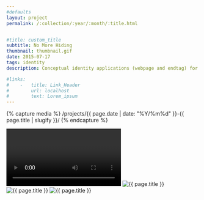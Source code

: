 ```yaml
---
#defaults
layout: project
permalink: /:collection/:year/:month/:title.html


#title: custom_title
subtitle: No More Hiding
thumbnail: thumbnail.gif
date: 2015-07-17
tags: identity
description: Conceptual identity applications (webpage and endtag) for Snitch, the world's first dox-on-demand service. Snitch is a fictional digital service that processes requests to uncover and leak the private information of individuals classified as public enemies.

#links:
#    -   title: Link_Header
#        url: localhost
#        text: Lorem_ipsum
---
```


<!-- set project media path -->
{% capture media %}
    /projects/{{ page.date | date: "%Y/%m%d" }}-{{ page.title | slugify }}/
{% endcapture %}
<!-- end -->

<!-- media -->
<video class="span8" data-src="{{media|strip}}endtag.mov" autoplay loop></video>
<img class="span8" src="{{ site.data.global_assets.placeholder }}" data-src="{{media|strip}}web-1.png" alt="{{ page.title }}">
<img class="span8" src="{{ site.data.global_assets.placeholder }}" data-src="{{media|strip}}web-2.png" alt="{{ page.title }}">
<img class="span8" src="{{ site.data.global_assets.placeholder }}" data-src="{{media|strip}}web-3.png" alt="{{ page.title }}">

